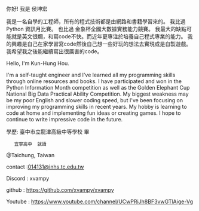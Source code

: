你好! 我是 侯坤宏

我是一名自學的工程師，所有的程式技術都是由網路和書籍學習來的。 我比過Python 資訊月比賽。 也比過 金象杯全國大數據實務能力競賽。 我最大的缺點可能就是英文很爛，和寫code不快。而近年更專注於培養自己程式專業的能力。 
我的興趣是自己在家學習寫code然後自己想一些好玩的想法去實現或是自製遊戲。
我希望我之後能繼續寫出很厲害的code。

Hello, I'm Kun-Hung Hou. 

I'm a self-taught engineer and I've learned all my programming skills through online resources and books. I have participated and won in the Python Information Month competition as well as the Golden Elephant Cup National Big Data Practical Ability Competition. My biggest weakness may be my poor English and slower coding speed, but I've been focusing on improving my programming skills in recent years. My hobby is learning to code at home and implementing fun ideas or creating games. I hope to continue to write impressive code in the future. 

學歷:
臺中市立龍津高級中等學校  畢

       宜寧高中  就讀

@Taichung, Taiwan

contact :014131@inhs.tc.edu.tw

Discord : xvampy

github : https://github.com/xvampy/xvampy

Youtube : https://www.youtube.com/channel/UCwPRiJh8BF3vwGTlAige-Vg
